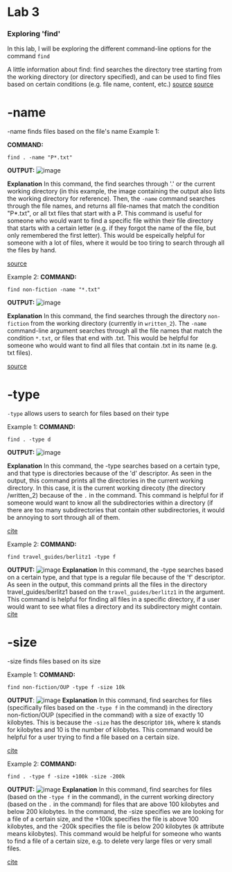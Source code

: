 # Lab 3

### Exploring 'find'

In this lab, I will be exploring the different command-line options for the command `find`

A little information about find:
find searches the directory tree starting from the working directory (or directory specified), and can be used to find files based on certain conditions (e.g. file name, content, etc.)
[source](https://man7.org/linux/man-pages/man1/find.1.html) [source](https://www.tecmint.com/35-practical-examples-of-linux-find-command/#:~:text=The%20find%20command%20is%20used,size%2C%20and%20other%20possible%20criteria.)

# -name
-name finds files based on the file's name
Example 1: 

**COMMAND:**
```
find . -name "P*.txt"
```

**OUTPUT:**
![image](https://user-images.githubusercontent.com/40574565/218356515-c7a95b03-64db-427c-aa20-0eef66445470.png)

**Explanation**
In this command, the find searches through '.' or the current working directory (in this example, the image containing the output also lists the working directory for reference). Then, the `-name` command searches through the file names, and returns all file-names that match the condition "P*.txt", or all txt files that start with a P. This command is useful for someone who would want to find a specific file within their file directory that starts with a certain letter (e.g. if they forgot the name of the file, but only remembered the first letter). This would be espeically helpful for someone with a lot of files, where it would be too tiring to search through all the files by hand. 

[source](https://www.tecmint.com/35-practical-examples-of-linux-find-command/#:~:text=The%20find%20command%20is%20used,size%2C%20and%20other%20possible%20criteria.)

Example 2:
**COMMAND:**
```
find non-fiction -name "*.txt"
```

**OUTPUT:**
![image](https://user-images.githubusercontent.com/40574565/218356665-2768828e-340a-4c87-ac83-aa016f749e10.png)

**Explanation**
In this command, the find searches through the directory `non-fiction` from the working directory (currently in `written_2`). The `-name` command-line argument searches through all the file names that match the condition `*.txt`, or files that end with .txt.  This would be helpful for someone who would want to find all files that contain .txt in its name (e.g. txt files).

[source](https://www.tecmint.com/35-practical-examples-of-linux-find-command/#:~:text=The%20find%20command%20is%20used,size%2C%20and%20other%20possible%20criteria.)

# -type
`-type` allows users to search for files based on their type

Example 1:
**COMMAND:**
```
find . -type d
```
**OUTPUT:**
![image](https://user-images.githubusercontent.com/40574565/218357849-ff226654-c145-4dac-8d99-969df6bcc4ec.png)

**Explanation**
In this command, the -type searches based on a certain type, and that type is directories because of the 'd' descriptor. As seen in the output, this command prints all the directories in the current working directory. In this case, it is the current working direcoty (the directory /written_2) because of the `.` in the command. This command is helpful for if someone would want to know all the subdirectories within a directory (if there are too many subdirectories that contain other subdirectories, it would be annoying to sort through all of them.  

[cite](https://linuxize.com/post/how-to-find-files-in-linux-using-the-command-line/)

Example 2:
**COMMAND:**
```
find travel_guides/berlitz1 -type f
```
**OUTPUT:**
![image](https://user-images.githubusercontent.com/40574565/218358585-0555c09f-f16b-4148-9a83-90ffea66a55f.png)
**Explanation**
In this command, the -type searches based on a certain type, and that type is a regular file because of the 'f' descriptor. As seen in the output, this command prints all the files in the directory travel_guides/berlitz1 based on the `travel_guides/berlitz1` in the argument. This command is helpful for finding all files in a specific directory, if a user would want to see what files a directory and its subdirectory might contain.   
[cite](https://linuxize.com/post/how-to-find-files-in-linux-using-the-command-line/)

# -size 
-size finds files based on its size

Example 1:
**COMMAND:**
```
find non-fiction/OUP -type f -size 10k
```
**OUTPUT**:
![image](https://user-images.githubusercontent.com/40574565/218360586-89db82a4-e0b7-4af9-a11f-33df2a8bc5de.png)
**Explanation**
In this command, find searches for files (specifically files based on the `-type f` in the command) in the directory non-fiction/OUP (specified in the command) with a size of exactly 10 kilobytes. This is because the `-size` has the descriptor `10k`, where k stands for kilobytes and 10 is the number of kilobytes. This command would be helpful for a user trying to find a file based on a certain size.  

[cite](https://linuxize.com/post/how-to-find-files-in-linux-using-the-command-line/)

Example 2:
**COMMAND:**
```
find . -type f -size +100k -size -200k
```
**OUTPUT:**
![image](https://user-images.githubusercontent.com/40574565/218360744-1ae18313-b9d0-427f-9a1a-84bdfb4e1300.png)
**Explanation**
In this command, find searches for files (based on the `-type f` in the command), in the current working directory (based on the `.` in the command) for files that are above 100 kilobytes and below 200 kilobytes. In the command, the -size specifies we are looking for a file of a certain size, and the +100k specifies the file is above 100 kilobytes, and the -200k specifies the file is below 200 kilobytes (k attribute means kilobytes). This command would be helpful for someone who wants to find a file of a certain size, e.g. to delete very large files or very small files. 

[cite](https://linuxize.com/post/how-to-find-files-in-linux-using-the-command-line/)
